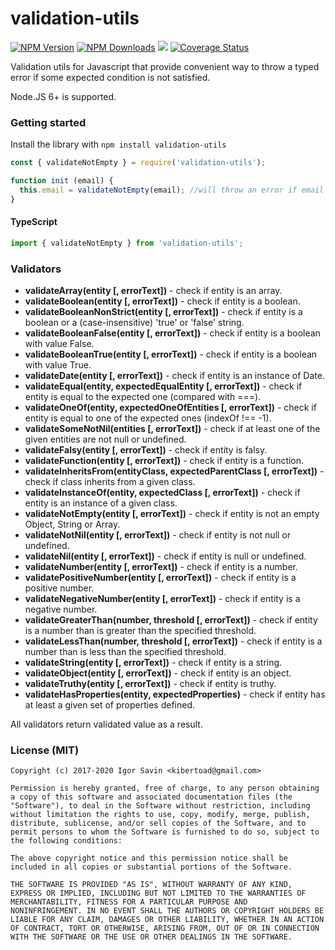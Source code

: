 # validation-utils

[![NPM Version][npm-image]][npm-url]
[![NPM Downloads][downloads-image]][downloads-url]
![](https://github.com/kibertoad/validation-utils/workflows/unit-tests/badge.svg)
[![Coverage Status](https://coveralls.io/repos/kibertoad/validation-utils/badge.svg?branch=master)](https://coveralls.io/r/kibertoad/validation-utils?branch=master)


Validation utils for Javascript that provide convenient way to throw a typed error if some expected condition is not satisfied.  

Node.JS 6+ is supported.

### Getting started

Install the library with `npm install validation-utils`

```javascript
const { validateNotEmpty } = require('validation-utils');

function init (email) {
  this.email = validateNotEmpty(email); //will throw an error if email is not provided
}
```

#### TypeScript

```javascript
import { validateNotEmpty } from 'validation-utils';
```

### Validators

- **validateArray(entity [, errorText])** - check if entity is an array.
- **validateBoolean(entity [, errorText])** - check if entity is a boolean.
- **validateBooleanNonStrict(entity [, errorText])** - check if entity is a boolean or a (case-insensitive) 'true' or 'false' string.
- **validateBooleanFalse(entity [, errorText])** - check if entity is a boolean with value False.
- **validateBooleanTrue(entity [, errorText])** - check if entity is a boolean with value True.
- **validateDate(entity [, errorText])** - check if entity is an instance of Date.
- **validateEqual(entity, expectedEqualEntity [, errorText])** - check if entity is equal to the expected one (compared with ===).
- **validateOneOf(entity, expectedOneOfEntities [, errorText])** - check if entity is equal to one of the expected ones (indexOf !== -1).
- **validateSomeNotNil(entities [, errorText])** - check if at least one of the given entities are not null or undefined.
- **validateFalsy(entity [, errorText])** - check if entity is falsy.
- **validateFunction(entity [, errorText])** - check if entity is a function.
- **validateInheritsFrom(entityClass, expectedParentClass [, errorText])** - check if class inherits from a given class.
- **validateInstanceOf(entity, expectedClass [, errorText])** - check if entity is an instance of a given class.
- **validateNotEmpty(entity [, errorText])** - check if entity is not an empty Object, String or Array.
- **validateNotNil(entity [, errorText])** - check if entity is not null or undefined.
- **validateNil(entity [, errorText])** - check if entity is null or undefined.
- **validateNumber(entity [, errorText])** - check if entity is a number.
- **validatePositiveNumber(entity [, errorText])** - check if entity is a positive number.
- **validateNegativeNumber(entity [, errorText])** - check if entity is a negative number.
- **validateGreaterThan(number, threshold [, errorText])** - check if entity is a number than is greater than the specified threshold.
- **validateLessThan(number, threshold [, errorText])** - check if entity is a number than is less than the specified threshold.
- **validateString(entity [, errorText])** - check if entity is a string.
- **validateObject(entity [, errorText])** - check if entity is an object.
- **validateTruthy(entity [, errorText])** - check if entity is truthy.
- **validateHasProperties(entity, expectedProperties)** - check if entity has at least a given set of properties defined.

All validators return validated value as a result.

### License (MIT)

```
Copyright (c) 2017-2020 Igor Savin <kibertoad@gmail.com>

Permission is hereby granted, free of charge, to any person obtaining
a copy of this software and associated documentation files (the
"Software"), to deal in the Software without restriction, including
without limitation the rights to use, copy, modify, merge, publish,
distribute, sublicense, and/or sell copies of the Software, and to
permit persons to whom the Software is furnished to do so, subject to
the following conditions:

The above copyright notice and this permission notice shall be
included in all copies or substantial portions of the Software.

THE SOFTWARE IS PROVIDED "AS IS", WITHOUT WARRANTY OF ANY KIND,
EXPRESS OR IMPLIED, INCLUDING BUT NOT LIMITED TO THE WARRANTIES OF
MERCHANTABILITY, FITNESS FOR A PARTICULAR PURPOSE AND
NONINFRINGEMENT. IN NO EVENT SHALL THE AUTHORS OR COPYRIGHT HOLDERS BE
LIABLE FOR ANY CLAIM, DAMAGES OR OTHER LIABILITY, WHETHER IN AN ACTION
OF CONTRACT, TORT OR OTHERWISE, ARISING FROM, OUT OF OR IN CONNECTION
WITH THE SOFTWARE OR THE USE OR OTHER DEALINGS IN THE SOFTWARE.
```

[npm-image]: https://img.shields.io/npm/v/validation-utils.svg
[npm-url]: https://npmjs.org/package/validation-utils
[downloads-image]: https://img.shields.io/npm/dm/validation-utils.svg
[downloads-url]: https://npmjs.org/package/validation-utils
